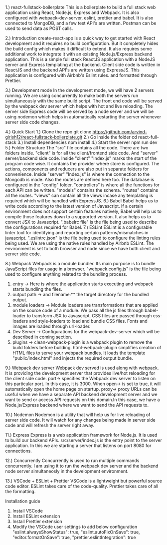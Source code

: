 1.) react-fullstack-boilerplate
This is a boilerplate to build a full stack web application using React, Node.js, Express and Webpack. It is also configured with webpack-dev-server, eslint, prettier and babel. It is also connected to MongoDB, and a few test API's are written. Postman can be used to send data as POST calls.

2.) Introduction
create-react-app is a quick way to get started with React development and it requires no build configuration. But it completely hides the build config which makes it difficult to extend. It also requires some additional work to integrate it with an existing Node.js/Express backend application.
This is a simple full stack ReactJS application with a NodeJS server and Express templating at the backend. Client side code is written in ReactJS and the backend API's are written using ExpressJS. This application is configured with Airbnb's Eslint rules. and formatted through Prettier.

3.) Development mode
In the development mode, we will have 2 servers running. We are using concurrently to make both the servers run simultaneously with the same build script. The front end code will be served by the webpack dev server which helps with hot and live reloading. The server side Express code will be served by a node server and we will be using nodemon which helps in automatically restarting the server whenever server side code changes.

4.) Quick Start
1.) Clone the repo git clone https://github.com/arvind-girish12/react-fullstack-boilerplate.git
2.) Go inside the folder cd react-full-stack
3.) Install dependencies npm install
4.) Start the server npm run dev
5.) Folder Structure The "src" file contains all the code. There are two folders inside. "client" is for all the client/frontend side code. And "server" server/backend side code. Inside "client" "Index.js" marks the start of the program code wise. It contains the provider where store is configured. The actions, components and reducers are also put in separate folders for convenience. Inside "server" "Index.js" is where the connection to the Mongodb is made. Also the routes are defined here too. The database is configured in the "config" folder. "controllers" is where all the functions for each API can be written. "models" contains the schema. "routes" contains all the routes. "views" can contain all the views incase any templating is required which will be handled with ExpressJS.
6.) Babel
Babel helps us to write code according to the latest version of Javascript. If a certain environment does not support certain features natively, Babel will help us to compile those features down to a supported version. It also helps us to convert JSX to Javascript.
".babelrc file" is the file being used to describe the configurations required for Babel.
7.) ESLint
ESLint is a configurable linter tool for identifying and reporting certain patterns/mismatches in javascript.
".eslintrc.json" is the file being used to configure the linting rules being used. We are using the native rules handled by Airbnb ESLint.
The environment is set to both browser and node since we have both client and server side code.

8.) Webpack
Webpack is a module bundler. Its main purpose is to bundle JavaScript files for usage in a browser.
"webpack.config.js" is the file being used to configure anything related to the bundling process.
1. entry -> Here is where the application starts executing and webpack starts bundling the files.
2. output path -> and filename:** the target directory for the bundled output.
3. module loaders -> Module loaders are transformations that are applied on the source code of a module. We pass all the js files through babel-loader to transform JSX to Javascript. CSS files are passed through css-loaders and style-loaders to load and bundle CSS files. Fonts and images are loaded through url-loader.
4. Dev Server -> Configurations for the webpack-dev-server which will be described in coming section.
5. plugins -> clean-webpack-plugin is a webpack plugin to remove the build folders before building. html-webpack-plugin simplifies creation of HTML files to serve your webpack bundles. It loads the template "public/index.html" and injects the required output bundle.

9.) Webpack dev server
Webpack dev served is used along with webpack. It is providing the development server that provides live/hot reloading for the client side code.
port-> specifies the Webpack dev server to listen on this particular port. In this case, it is 3000. When open-> is set to true, it will automatically open the home page on startup. proxy-> proxy URLs can be useful when we have a separate API backend development server and we want to send or access API requests on this domain.In this case, we have a Node.js/Express backend where we want to send the API requests to.

10.) Nodemon
Nodemon is a utility that will help us for live reloading of server side code. It will watch for any changes being made in server side code and will refresh the server right away.

11.) Express
Express is a web application framework for Node.js. It is used to build our backend APIs.
src/server/index.js is the entry point to the server application.
In this we are starting a server that listens on port 8080 for connections.

12.) Concurrently
Concurrently is used to run multiple commands concurrently. I am using it to run the webpack dev server and the backend node server simultaneosly in the development environment.

13.) VSCode + ESLint + Prettier
VSCode is a lightweight but powerful source code editor. ESLint takes care of the code-quality. Prettier takes care of all the formatting.

Installation guide
1. Install VSCode 
2. Install ESLint extension 
3. Install Prettier extension 
4. Modify the VSCode user settings to add below configuration "eslint.alwaysShowStatus": true, "eslint.autoFixOnSave": true, "editor.formatOnSave": true, "prettier.eslintIntegration": true 
